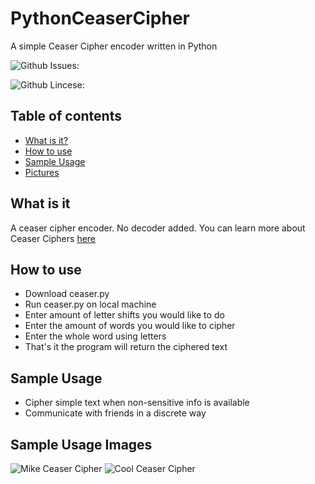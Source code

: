 # PythonCeaserCipher
A simple Ceaser Cipher encoder written in Python  

![Github Issues: ](https://img.shields.io/github/issues/Michaelgathara/PythonCeasarCipher)  

![Github Lincese: ](https://img.shields.io/github/license/Michaelgathara/PythonCeasarCipher)  

## Table of contents
* [What is it?](#what-is-it)
* [How to use](#how-to-use)
* [Sample Usage](#ways-to-use)
* [Pictures](#sample-usage-images)
## What is it
A ceaser cipher encoder. No decoder added.
You can learn more about Ceaser Ciphers [here](https://www.wikiwand.com/en/Caesar_cipher)
## How to use
* Download ceaser.py
* Run ceaser.py on local machine
* Enter amount of letter shifts you would like to do
* Enter the amount of words you would like to cipher
* Enter the whole word using letters
* That's it the program will return the ciphered text
## Sample Usage
* Cipher simple text when non-sensitive info is available
* Communicate with friends in a discrete way
## Sample Usage Images
![Mike Ceaser Cipher](https://michaelgathara.com/images/ceaserCipherMike.PNG)
![Cool Ceaser Cipher](https://michaelgathara.com/images/ceaserCipherCool.PNG)

